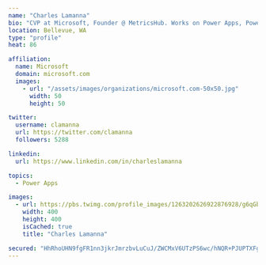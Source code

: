 ```yaml
---
name: "Charles Lamanna"
bio: "CVP at Microsoft, Founder @ MetricsHub. Works on Power Apps, Power Automate, Power Virtual Agent, Common Data Service and Dynamics 365."
location: Bellevue, WA
type: "profile"
heat: 86

affiliation:
  name: Microsoft
  domain: microsoft.com
  images:
    - url: "/assets/images/organizations/microsoft.com-50x50.jpg"
      width: 50
      height: 50

twitter:
  username: clamanna
  url: https://twitter.com/clamanna
  followers: 5288

linkedin:
  url: https://www.linkedin.com/in/charleslamanna

topics:
  - Power Apps

images:
  - url: https://pbs.twimg.com/profile_images/1263202626922876928/g6qGbHZ-_400x400.jpg
    width: 400
    height: 400
    isCached: true
    title: "Charles Lamanna"

secured: "HhRhoUHN9fgFR1nn3jkrJmrzbvLuCuJ/ZWCMxV6UTzPS6wc/hNQR+PJUPTXFgN6mCewULDVTJGiA4UEH0znWVimIJcQt8+o4gQL0MMHzswTMVPa0mmjQinHdg1h9OJKK1Nxo4QEidki+xV0fDHDed7YPv9TjJojbbqC1uuLL3CmsDDro99IDeshzYwl5bGZGsn73RlKpDqAGH7N+/duH87SE5IhXAIsncgAL/We3H1bLuaoV3uhB8Ct3c84PvWQ3/MxQXA9cEVZmnF6GzGHvgEt252hrH1MvmE4xZz5HT9wbNHrEuU0ugHPWCFn6N+SldQLyehhAdsfIXWTAV/35N8wBG44DytiRJwPcCzbDTPP91H8rz+bvQrRIqNrfagxYbm+RXVEs+2NT7hYnxy0f/mQcGAc59wSvkc+Xm0c+pB8=;xC/v+e99sfiwtsADug4fiA=="
---
```


